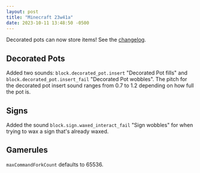 ```yaml
---
layout: post
title: "Minecraft 23w41a"
date: 2023-10-11 13:48:50 -0500
---
```


Decorated pots can now store items! See the [changelog](https://www.minecraft.net/en-us/article/minecraft-snapshot-23w41a).

## Decorated Pots

Added two sounds: `block.decorated_pot.insert` "Decorated Pot fills" and `block.decorated_pot.insert_fail` "Decorated Pot wobbles". The pitch for the decorated pot insert sound ranges from 0.7 to 1.2 depending on how full the pot is.

## Signs

Added the sound `block.sign.waxed_interact_fail` "Sign wobbles" for when trying to wax a sign that's already waxed.

## Gamerules

`maxCommandForkCount` defaults to 65536.

